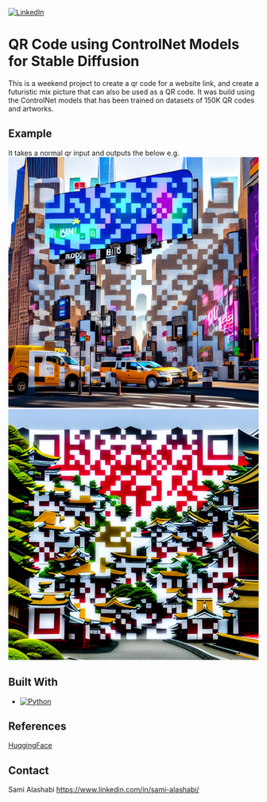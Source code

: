 [![LinkedIn][linkedin-shield]][linkedin-url]
# QR Code using ControlNet Models for Stable Diffusion

This is a weekend project to create a qr code for a website link, and create a futuristic mix picture that can also be used as a QR code.
It was build using the ControlNet models that has been trained on datasets of 150K QR codes and artworks.

## Example
It takes a normal qr input and outputs the below e.g.
![alt text](/output/qr_2023-07-01T18-29-05.png)
![alt text](/output/qr_2023-07-01T21-18-24.png)


## Built With
* [![Python][Python.org]][Python-url]

## References
[HuggingFace](https://huggingface.co/DionTimmer/controlnet_qrcode-control_v11p_sd21)

## Contact
Sami Alashabi
https://www.linkedin.com/in/sami-alashabi/


<!-- MARKDOWN LINKS & IMAGES -->
<!-- https://www.markdownguide.org/basic-syntax/#reference-style-links -->
[linkedin-shield]: https://img.shields.io/badge/-LinkedIn-black.svg?style=for-the-badge&logo=linkedin&colorB=555
[linkedin-url]: https://www.linkedin.com/in/sami-alashabi/
[Python.org]: https://img.shields.io/badge/Python-3776AB?style%25253Dfor-the-badge%252526logo%25253Dpython%252526logoColor%25253Dwhite
[Python-url]: https://www.python.org/

